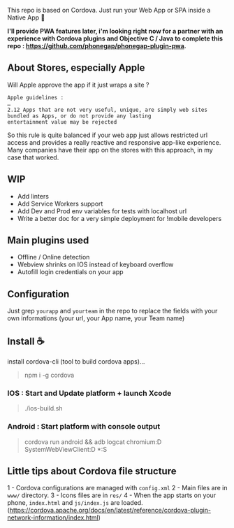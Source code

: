 This repo is based on Cordova. Just run your Web App or SPA inside a Native App :tada: 

**I'll provide PWA features later, i'm looking right now for a partner 
with an experience with Cordova plugins and Objective C / Java to complete this repo : https://github.com/phonegap/phonegap-plugin-pwa.**

## About Stores, especially Apple

Will Apple approve the app if it just wraps a site ?
```
Apple guidelines : 
…
2.12 Apps that are not very useful, unique, are simply web sites bundled as Apps, or do not provide any lasting 
entertainment value may be rejected
```
So this rule is quite balanced if your web app just allows restricted url access and provides a really reactive and responsive app-like experience. Many companies have their app on the stores with this approach, in my case that worked.


## WIP

- Add linters
- Add Service Workers support 
- Add Dev and Prod env variables for tests with localhost url 
- Write a better doc for a very simple deployment for !mobile developers

## Main plugins used

- Offline / Online detection
- Webview shrinks on IOS instead of keyboard overflow
- Autofill login credentials on your app 

## Configuration

Just grep `yourapp` and `yourteam` in the repo to replace the fields with 
your own informations (your url, your App name, your Team name)

## Install :coffee:

install cordova-cli (tool to build cordova apps)...
> npm i -g cordova

### IOS : Start and Update platform + launch Xcode
> ./ios-build.sh

### Android : Start platform with console output
> cordova run android && adb logcat chromium:D SystemWebViewClient:D *:S


## Little tips about Cordova file structure

1 - Cordova configurations are managed with `config.xml`
2 - Main files are in `www/` directory. 
3 - Icons files are in `res/` 
4 - When the app starts on your phone, `index.html` and `js/index.js` are loaded.
(https://cordova.apache.org/docs/en/latest/reference/cordova-plugin-network-information/index.html)
